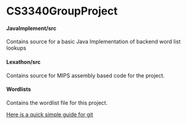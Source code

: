 # CS3340GroupProject

#### JavaImplement/src 
Contains source for a basic Java Implementation of backend word list lookups

#### Lexathon/src 
Contains source for MIPS assembly based code for the project. 

#### Wordlists 
Contains the wordlist file for this project.



[Here is a quick simple guide for git](http://rogerdudler.github.io/git-guide/)
